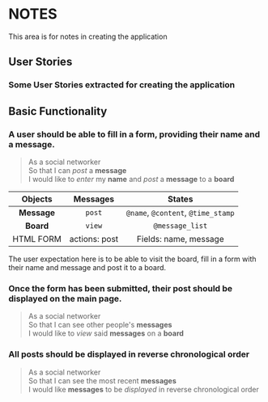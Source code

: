 # NOTES
This area is for notes in creating the application

## User Stories
### Some User Stories extracted for creating the application
## Basic Functionality
  
### A user should be able to fill in a form, providing their name and a message.
> As a social networker  
> So that I can _post_ a **message**  
> I would like to _enter_ my **name** and _post_ a **message** to a **board**  
   
|   Objects   |   Messages    |               States               |
| :---------: | :-----------: | :--------------------------------: |
| **Message** |    `post`     | `@name`, `@content`, `@time_stamp` |
|  **Board**  |    `view`     |          `@message_list`           |
|  HTML FORM  | actions: post |       Fields: name, message        |  
  
The user expectation here is to be able to visit the board, fill in a form with their name and message and post it to a board.
  
### Once the form has been submitted, their post should be displayed on the main page.
> As a social networker  
> So that I can see other people's **messages**  
> I would like to _view_ said **messages** on a **board**  

  

### All posts should be displayed in reverse chronological order
> As a social networker  
> So that I can see the most recent **messages**  
> I would like **messages** to be _displayed_ in reverse chronological order  